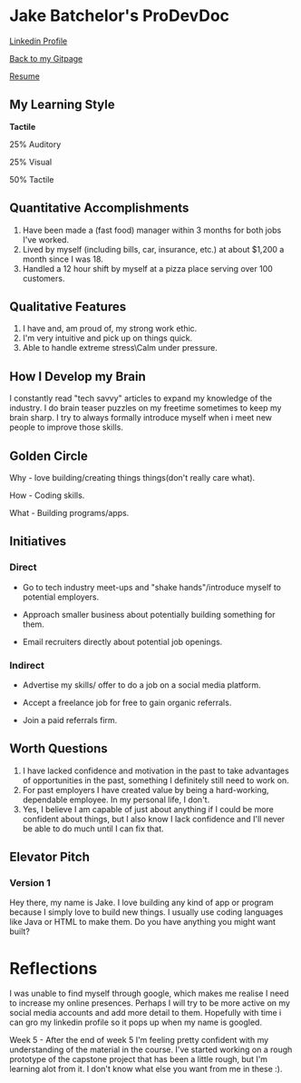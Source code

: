 # Jake Batchelor's ProDevDoc

[Linkedin Profile](https://www.linkedin.com/in/jake-batchelor)

[Back to my Gitpage](README.md)

[Resume](JakeBatResumeUpdated.pdf)

## My Learning Style

**Tactile**

25% Auditory

25% Visual

50% Tactile

## Quantitative Accomplishments

1. Have been made a (fast food) manager within 3 months for both jobs I've worked.
2. Lived by myself (including bills, car, insurance, etc.) at about $1,200 a month since I was 18.
3. Handled a 12 hour shift by myself at a pizza place serving over 100 customers. 

## Qualitative Features

1. I have and, am proud of, my strong work ethic.
2. I'm very intuitive and pick up on things quick.
3. Able to handle extreme stress\Calm under pressure.

## How I Develop my Brain

I constantly read "tech savvy" articles to expand my knowledge of the industry.
I do brain teaser puzzles on my freetime sometimes to keep my brain sharp.
I try to always formally introduce myself when i meet new people to improve those skills.

## Golden Circle

Why - love building/creating things things(don't really care what).

How - Coding skills.

What - Building programs/apps.

## Initiatives

### Direct

- Go to tech industry meet-ups and "shake hands"/introduce myself to potential employers.

- Approach smaller business about potentially building something for them.

- Email recruiters directly about potential job openings.

### Indirect

- Advertise my skills/ offer to do a job on a social media platform.

- Accept a freelance job for free to gain organic referrals.

- Join a paid referrals firm.

## Worth Questions

1. I have lacked confidence and motivation in the past to take advantages
of opportunities in the past, something I definitely still need to work on.
2. For past employers I have created value by being a hard-working, dependable
employee. In my personal life, I don't.
3. Yes, I believe I am capable of just about anything if I could be more confident
about things, but I also know I lack confidence and I'll never be able to do much
until I can fix that.

## Elevator Pitch

### Version 1
Hey there, my name is Jake. I love building any kind of app or program
because I simply love to build new things. I usually use coding languages like Java or HTML to make them.
Do you have anything you might want built?

# Reflections

I was unable to find myself through google, which makes me realise I need to
increase my online presences. Perhaps I will try to be more active on my social 
media accounts and add more detail to them. Hopefully with time i can gro my linkedin 
profile so it pops up when my name is googled.

Week 5 - After the end of week 5 I'm feeling pretty confident with my understanding of
the material in the course. I've started working on a rough prototype of the capstone project
that has been a little rough, but I'm learning alot from it. I don't know what else you want from me in these :).